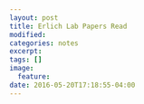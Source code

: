 ```yaml
---
layout: post
title: Erlich Lab Papers Read
modified:
categories: notes
excerpt:
tags: []
image:
  feature:
date: 2016-05-20T17:18:55-04:00
---
```


